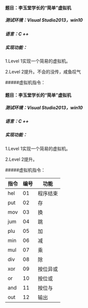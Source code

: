 #### 题目：李玉堂学长的“简单”虚拟机

##### 测试环境：Visual Studio2013，win10

##### 语言：C ++

##### 实现功能：

1.Level 1实现一个简易的虚拟机。

2.Level 2提升。不会的没传，咸鱼叹气

#####虚拟机指令：

#### 题目：李玉堂学长的“简单”虚拟机

##### 测试环境：Visual Studio2013，win10

##### 语言：C ++

##### 实现功能：

1.Level 1实现一个简易的虚拟机。

2.Level 2提升。

#####虚拟机指令：

| 指令   | 编号 | 功能            |
| ------ | ---- | --------------- |
| hel    | 01   | 程序结束        |
| put  | 02   | 存    |
| mov    | 03   | 换  |
| jum    | 04   | 跳      |
| plu     | 05   | 加    |
| min    | 06   | 减 |
| mul     | 07   | 乘       |
| div    | 08   | 除    |
| xor     | 09   | 按位异或       |
| or    | 10   | 按位或    |
| and   | 11   | 按位与        |
| out  | 12   | 输出     |

